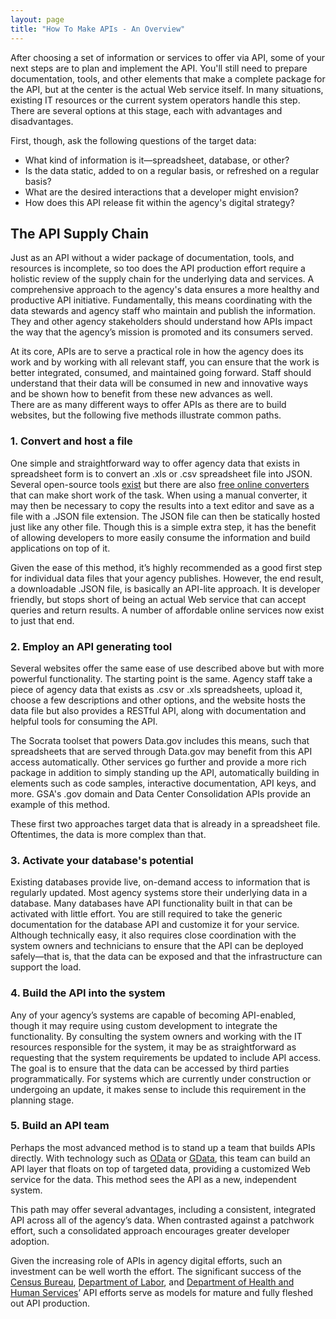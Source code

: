 ```yaml
---
layout: page
title: "How To Make APIs - An Overview"
---
```


After choosing a set of information or services to offer via API, some of your next steps are to plan and implement the API. You'll still need to prepare documentation, tools, and other elements that make a complete package for the API, but at the center is the actual Web service itself. In many situations, existing IT resources or the current system operators handle this step. There are several options at this stage, each with advantages and disadvantages.

First, though, ask the following questions of the target data:  

* What kind of information is it—spreadsheet, database, or other?  
* Is the data static, added to on a regular basis, or refreshed on a regular basis?
* What are the desired interactions that a developer might envision?  
* How does this API release fit within the agency's digital strategy?  

## The API Supply Chain

Just as an API without a wider package of documentation, tools, and resources is incomplete, so too does the API production effort require a holistic review of the supply chain for the underlying data and services. A comprehensive approach to the agency's data ensures a more healthy and productive API initiative. Fundamentally, this means coordinating with the data stewards and agency staff who maintain and publish the information. They and other agency stakeholders should understand how APIs impact the way that the agency’s mission is promoted and its consumers served.  

At its core, APIs are to serve a practical role in how the agency does its work and by working with all relevant staff, you can ensure that the work is better integrated, consumed, and maintained going forward. Staff should understand that their data will be consumed in new and innovative ways and be shown how to benefit from these new advances as well.    
There are as many different ways to offer APIs as there are to build websites, but the following five methods illustrate common paths. 

### 1. Convert and host a file

One simple and straightforward way to offer agency data that exists in spreadsheet form is to convert an .xls or .csv spreadsheet file into JSON. Several open-source tools [exist](https://www.google.com/search?q=csv+to+json+open+source) but there are also [free online converters](http://stackoverflow.com/questions/662859/converting-csv-xls-to-json) that can make short work of the task. When using a manual converter, it may then be necessary to copy the results into a text editor and save as a file with a .JSON file extension. The JSON file can then be statically hosted just like any other file. Though this is a simple extra step, it has the benefit of allowing developers to more easily consume the information and build applications on top of it.   

Given the ease of this method, it’s highly recommended as a good first step for individual data files that your agency publishes. However, the end result, a downloadable .JSON file, is basically an API-lite approach. It is developer friendly, but stops short of being an actual Web service that can accept queries and return results. A number of affordable online services now exist to just that end. 

### 2. Employ an API generating tool

Several websites offer the same ease of use described above but with more powerful functionality. The starting point is the same. Agency staff take a piece of agency data that exists as .csv or .xls spreadsheets, upload it, choose a few descriptions and other options, and the website hosts the data file but also provides a RESTful API, along with documentation and helpful tools for consuming the API.    

The Socrata toolset that powers Data.gov includes this means, such that spreadsheets that are served through Data.gov may benefit from this API access automatically. Other services go further and provide a more rich package in addition to simply standing up the API, automatically building in elements such as code samples, interactive documentation, API keys, and more. GSA's .gov domain and Data Center Consolidation APIs provide an example of this method.    

These first two approaches target data that is already in a spreadsheet file. Oftentimes, the data is more complex than that. 

### 3. Activate your database's potential

Existing databases provide live, on-demand access to information that is regularly updated. Most agency systems store their underlying data in a database. Many databases have API functionality built in that can be activated with little effort. You are still required to take the generic documentation for the database API and customize it for your service. Although technically easy, it also requires close coordination with the system owners and technicians to ensure that the API can be deployed safely—that is, that the data can be exposed and that the infrastructure can support the load.  

### 4. Build the API into the system

Any of your agency’s systems are capable of becoming API-enabled, though it may require using custom development to integrate the functionality. By consulting the system owners and working with the IT resources responsible for the system, it may be as straightforward as requesting that the system requirements be updated to include API access. The goal is to ensure that the data can be accessed by third parties programmatically. For systems which are currently under construction or undergoing an update, it makes sense to include this requirement in the planning stage.

### 5. Build an API team

Perhaps the most advanced method is to stand up a team that builds APIs directly. With technology such as [OData](http://www.odata.org/) or [GData](https://developers.google.com/gdata/), this team can build an API layer that floats on top of targeted data, providing a customized Web service for the data. This method sees the API as a new, independent system.

This path may offer several advantages, including a consistent, integrated API across all of the agency’s data. When contrasted against a patchwork effort, such a consolidated approach encourages greater developer adoption.  

Given the increasing role of APIs in agency digital efforts, such an investment can be well worth the effort. The significant success of the [Census Bureau](http://www.census.gov/developers), [Department of Labor](http://www.developer.dol.gov), and [Department of Health and Human Services](http://www.healthdata.gov)’ API efforts serve as models for mature and fully fleshed out API production.

